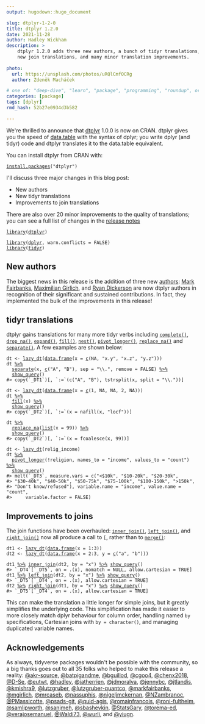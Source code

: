 ```yaml
---
output: hugodown::hugo_document

slug: dtplyr-1-2-0
title: dtplyr 1.2.0
date: 2021-11-28
author: Hadley Wickham
description: >
    dtplyr 1.2.0 adds three new authors, a bunch of tidyr translations,
    new join translations, and many minor translation improvements.
    
photo:
  url: https://unsplash.com/photos/uRQlCmfOCRg
  author: Zdeněk Macháček

# one of: "deep-dive", "learn", "package", "programming", "roundup", or "other"
categories: [package] 
tags: [dplyr]
rmd_hash: 52b27e0934d3b582

---
```


<!--
TODO:
* [x] Look over / edit the post's title in the yaml
* [x] Edit (or delete) the description; note this appears in the Twitter card
* [x] Pick category and tags (see existing with [`hugodown::tidy_show_meta()`](https://rdrr.io/pkg/hugodown/man/use_tidy_post.html))
* [x] Find photo & update yaml metadata
* [x] Create `thumbnail-sq.jpg`; height and width should be equal
* [x] Create `thumbnail-wd.jpg`; width should be >5x height
* [x] [`hugodown::use_tidy_thumbnails()`](https://rdrr.io/pkg/hugodown/man/use_tidy_post.html)
* [x] Add intro sentence, e.g. the standard tagline for the package
* [x] [`usethis::use_tidy_thanks()`](https://usethis.r-lib.org/reference/use_tidy_thanks.html)
-->

We're thrilled to announce that [dtplyr](https://dtplyr.tidyverse.org) 1.0.0 is now on CRAN. dtplyr gives you the speed of [data.table](http://r-datatable.com/) with the syntax of dplyr; you write dplyr (and tidyr) code and dtplyr translates it to the data.table equivalent.

You can install dtplyr from CRAN with:

<div class="highlight">

<pre class='chroma'><code class='language-r' data-lang='r'><span class='nf'><a href='https://rdrr.io/r/utils/install.packages.html'>install.packages</a></span><span class='o'>(</span><span class='s'>"dtplyr"</span><span class='o'>)</span></code></pre>

</div>

I'll discuss three major changes in this blog post:

-   New authors
-   New tidyr translations
-   Improvements to join translations

There are also over 20 minor improvements to the quality of translations; you can see a full list of changes in the [release notes](https://github.com/tidyverse/dtplyr/blob/main/NEWS.md)

<div class="highlight">

<pre class='chroma'><code class='language-r' data-lang='r'><span class='kr'><a href='https://rdrr.io/r/base/library.html'>library</a></span><span class='o'>(</span><span class='nv'><a href='https://dtplyr.tidyverse.org'>dtplyr</a></span><span class='o'>)</span>

<span class='kr'><a href='https://rdrr.io/r/base/library.html'>library</a></span><span class='o'>(</span><span class='nv'><a href='https://dplyr.tidyverse.org'>dplyr</a></span>, warn.conflicts <span class='o'>=</span> <span class='kc'>FALSE</span><span class='o'>)</span>
<span class='kr'><a href='https://rdrr.io/r/base/library.html'>library</a></span><span class='o'>(</span><span class='nv'><a href='https://tidyr.tidyverse.org'>tidyr</a></span><span class='o'>)</span></code></pre>

</div>

## New authors

The biggest news in this release is the addition of three new [authors](https://github.com/tidyverse/tidyups/blob/main/004-governance.md#authors): [Mark Fairbanks](https://github.com/markfairbanks), [Maximilian Girlich](https://github.com/mgirlich), and [Ryan Dickerson](https://github.com/eutwt) are now dtplyr authors in recognition of their significant and sustained contributions. In fact, they implemented the bulk of the improvements in this release!

## tidyr translations

dtplyr gains translations for many more tidyr verbs including [`complete()`](https://tidyr.tidyverse.org/reference/complete.html), [`drop_na()`](https://tidyr.tidyverse.org/reference/drop_na.html), [`expand()`](https://tidyr.tidyverse.org/reference/expand.html), [`fill()`](https://tidyr.tidyverse.org/reference/fill.html), [`nest()`](https://tidyr.tidyverse.org/reference/nest.html), [`pivot_longer()`](https://tidyr.tidyverse.org/reference/pivot_longer.html), [`replace_na()`](https://tidyr.tidyverse.org/reference/replace_na.html) and [`separate()`](https://tidyr.tidyverse.org/reference/separate.html). A few examples are shown below:

<div class="highlight">

<pre class='chroma'><code class='language-r' data-lang='r'><span class='nv'>dt</span> <span class='o'>&lt;-</span> <span class='nf'><a href='https://dtplyr.tidyverse.org/reference/lazy_dt.html'>lazy_dt</a></span><span class='o'>(</span><span class='nf'><a href='https://rdrr.io/r/base/data.frame.html'>data.frame</a></span><span class='o'>(</span>x <span class='o'>=</span> <span class='nf'><a href='https://rdrr.io/r/base/c.html'>c</a></span><span class='o'>(</span><span class='kc'>NA</span>, <span class='s'>"x.y"</span>, <span class='s'>"x.z"</span>, <span class='s'>"y.z"</span><span class='o'>)</span><span class='o'>)</span><span class='o'>)</span>
<span class='nv'>dt</span> <span class='o'><a href='https://magrittr.tidyverse.org/reference/pipe.html'>%&gt;%</a></span> 
  <span class='nf'><a href='https://tidyr.tidyverse.org/reference/separate.html'>separate</a></span><span class='o'>(</span><span class='nv'>x</span>, <span class='nf'><a href='https://rdrr.io/r/base/c.html'>c</a></span><span class='o'>(</span><span class='s'>"A"</span>, <span class='s'>"B"</span><span class='o'>)</span>, sep <span class='o'>=</span> <span class='s'>"\\."</span>, remove <span class='o'>=</span> <span class='kc'>FALSE</span><span class='o'>)</span> <span class='o'><a href='https://magrittr.tidyverse.org/reference/pipe.html'>%&gt;%</a></span> 
  <span class='nf'><a href='https://dplyr.tidyverse.org/reference/explain.html'>show_query</a></span><span class='o'>(</span><span class='o'>)</span>
<span class='c'>#&gt; copy(`_DT1`)[, `:=`(c("A", "B"), tstrsplit(x, split = "\\."))]</span>

<span class='nv'>dt</span> <span class='o'>&lt;-</span> <span class='nf'><a href='https://dtplyr.tidyverse.org/reference/lazy_dt.html'>lazy_dt</a></span><span class='o'>(</span><span class='nf'><a href='https://rdrr.io/r/base/data.frame.html'>data.frame</a></span><span class='o'>(</span>x <span class='o'>=</span> <span class='nf'><a href='https://rdrr.io/r/base/c.html'>c</a></span><span class='o'>(</span><span class='m'>1</span>, <span class='kc'>NA</span>, <span class='kc'>NA</span>, <span class='m'>2</span>, <span class='kc'>NA</span><span class='o'>)</span><span class='o'>)</span><span class='o'>)</span>
<span class='nv'>dt</span> <span class='o'><a href='https://magrittr.tidyverse.org/reference/pipe.html'>%&gt;%</a></span> 
  <span class='nf'><a href='https://tidyr.tidyverse.org/reference/fill.html'>fill</a></span><span class='o'>(</span><span class='nv'>x</span><span class='o'>)</span> <span class='o'><a href='https://magrittr.tidyverse.org/reference/pipe.html'>%&gt;%</a></span> 
  <span class='nf'><a href='https://dplyr.tidyverse.org/reference/explain.html'>show_query</a></span><span class='o'>(</span><span class='o'>)</span>
<span class='c'>#&gt; copy(`_DT2`)[, `:=`(x = nafill(x, "locf"))]</span>

<span class='nv'>dt</span> <span class='o'><a href='https://magrittr.tidyverse.org/reference/pipe.html'>%&gt;%</a></span> 
  <span class='nf'><a href='https://tidyr.tidyverse.org/reference/replace_na.html'>replace_na</a></span><span class='o'>(</span><span class='nf'><a href='https://rdrr.io/r/base/list.html'>list</a></span><span class='o'>(</span>x <span class='o'>=</span> <span class='m'>99</span><span class='o'>)</span><span class='o'>)</span> <span class='o'><a href='https://magrittr.tidyverse.org/reference/pipe.html'>%&gt;%</a></span> 
  <span class='nf'><a href='https://dplyr.tidyverse.org/reference/explain.html'>show_query</a></span><span class='o'>(</span><span class='o'>)</span>
<span class='c'>#&gt; copy(`_DT2`)[, `:=`(x = fcoalesce(x, 99))]</span>

<span class='nv'>dt</span> <span class='o'>&lt;-</span> <span class='nf'><a href='https://dtplyr.tidyverse.org/reference/lazy_dt.html'>lazy_dt</a></span><span class='o'>(</span><span class='nv'>relig_income</span><span class='o'>)</span>
<span class='nv'>dt</span> <span class='o'><a href='https://magrittr.tidyverse.org/reference/pipe.html'>%&gt;%</a></span>
  <span class='nf'><a href='https://tidyr.tidyverse.org/reference/pivot_longer.html'>pivot_longer</a></span><span class='o'>(</span><span class='o'>!</span><span class='nv'>religion</span>, names_to <span class='o'>=</span> <span class='s'>"income"</span>, values_to <span class='o'>=</span> <span class='s'>"count"</span><span class='o'>)</span> <span class='o'><a href='https://magrittr.tidyverse.org/reference/pipe.html'>%&gt;%</a></span> 
  <span class='nf'><a href='https://dplyr.tidyverse.org/reference/explain.html'>show_query</a></span><span class='o'>(</span><span class='o'>)</span>
<span class='c'>#&gt; melt(`_DT3`, measure.vars = c("&lt;$10k", "$10-20k", "$20-30k", </span>
<span class='c'>#&gt; "$30-40k", "$40-50k", "$50-75k", "$75-100k", "$100-150k", "&gt;150k", </span>
<span class='c'>#&gt; "Don't know/refused"), variable.name = "income", value.name = "count", </span>
<span class='c'>#&gt;     variable.factor = FALSE)</span></code></pre>

</div>

## Improvements to joins

The join functions have been overhauled: [`inner_join()`](https://dplyr.tidyverse.org/reference/mutate-joins.html), [`left_join()`](https://dplyr.tidyverse.org/reference/mutate-joins.html), and [`right_join()`](https://dplyr.tidyverse.org/reference/mutate-joins.html) now all produce a call to `[`, rather than to [`merge()`](https://rdrr.io/r/base/merge.html):

<div class="highlight">

<pre class='chroma'><code class='language-r' data-lang='r'><span class='nv'>dt1</span> <span class='o'>&lt;-</span> <span class='nf'><a href='https://dtplyr.tidyverse.org/reference/lazy_dt.html'>lazy_dt</a></span><span class='o'>(</span><span class='nf'><a href='https://rdrr.io/r/base/data.frame.html'>data.frame</a></span><span class='o'>(</span>x <span class='o'>=</span> <span class='m'>1</span><span class='o'>:</span><span class='m'>3</span><span class='o'>)</span><span class='o'>)</span>
<span class='nv'>dt2</span> <span class='o'>&lt;-</span> <span class='nf'><a href='https://dtplyr.tidyverse.org/reference/lazy_dt.html'>lazy_dt</a></span><span class='o'>(</span><span class='nf'><a href='https://rdrr.io/r/base/data.frame.html'>data.frame</a></span><span class='o'>(</span>x <span class='o'>=</span> <span class='m'>2</span><span class='o'>:</span><span class='m'>3</span>, y <span class='o'>=</span> <span class='nf'><a href='https://rdrr.io/r/base/c.html'>c</a></span><span class='o'>(</span><span class='s'>"a"</span>, <span class='s'>"b"</span><span class='o'>)</span><span class='o'>)</span><span class='o'>)</span>

<span class='nv'>dt1</span> <span class='o'><a href='https://magrittr.tidyverse.org/reference/pipe.html'>%&gt;%</a></span> <span class='nf'><a href='https://dplyr.tidyverse.org/reference/mutate-joins.html'>inner_join</a></span><span class='o'>(</span><span class='nv'>dt2</span>, by <span class='o'>=</span> <span class='s'>"x"</span><span class='o'>)</span> <span class='o'><a href='https://magrittr.tidyverse.org/reference/pipe.html'>%&gt;%</a></span> <span class='nf'><a href='https://dplyr.tidyverse.org/reference/explain.html'>show_query</a></span><span class='o'>(</span><span class='o'>)</span>
<span class='c'>#&gt; `_DT4`[`_DT5`, on = .(x), nomatch = NULL, allow.cartesian = TRUE]</span>
<span class='nv'>dt1</span> <span class='o'><a href='https://magrittr.tidyverse.org/reference/pipe.html'>%&gt;%</a></span> <span class='nf'><a href='https://dplyr.tidyverse.org/reference/mutate-joins.html'>left_join</a></span><span class='o'>(</span><span class='nv'>dt2</span>, by <span class='o'>=</span> <span class='s'>"x"</span><span class='o'>)</span> <span class='o'><a href='https://magrittr.tidyverse.org/reference/pipe.html'>%&gt;%</a></span> <span class='nf'><a href='https://dplyr.tidyverse.org/reference/explain.html'>show_query</a></span><span class='o'>(</span><span class='o'>)</span>
<span class='c'>#&gt; `_DT5`[`_DT4`, on = .(x), allow.cartesian = TRUE]</span>
<span class='nv'>dt2</span> <span class='o'><a href='https://magrittr.tidyverse.org/reference/pipe.html'>%&gt;%</a></span> <span class='nf'><a href='https://dplyr.tidyverse.org/reference/mutate-joins.html'>right_join</a></span><span class='o'>(</span><span class='nv'>dt1</span>, by <span class='o'>=</span> <span class='s'>"x"</span><span class='o'>)</span> <span class='o'><a href='https://magrittr.tidyverse.org/reference/pipe.html'>%&gt;%</a></span> <span class='nf'><a href='https://dplyr.tidyverse.org/reference/explain.html'>show_query</a></span><span class='o'>(</span><span class='o'>)</span>
<span class='c'>#&gt; `_DT5`[`_DT4`, on = .(x), allow.cartesian = TRUE]</span></code></pre>

</div>

This can make the translation a little longer for simple joins, but it greatly simplifies the underlying code. This simplification has made it easier to more closely match dplyr behaviour for column order, handling named `by` specifications, Cartesian joins with `by = character()`, and managing duplicated variable names.

## Acknowledgements

As always, tidyverse packages wouldn't be possible with the community, so a big thanks goes out to all 35 folks who helped to make this release a reality: [@akr-source](https://github.com/akr-source), [@batpigandme](https://github.com/batpigandme), [@bguillod](https://github.com/bguillod), [@cgoo4](https://github.com/cgoo4), [@chenx2018](https://github.com/chenx2018), [@D-Se](https://github.com/D-Se), [@eutwt](https://github.com/eutwt), [@hadley](https://github.com/hadley), [@jatherrien](https://github.com/jatherrien), [@jdmoralva](https://github.com/jdmoralva), [@jennybc](https://github.com/jennybc), [@jtlandis](https://github.com/jtlandis), [@kmishra9](https://github.com/kmishra9), [@lutzgruber](https://github.com/lutzgruber), [@lutzgruber-quantco](https://github.com/lutzgruber-quantco), [@markfairbanks](https://github.com/markfairbanks), [@mgirlich](https://github.com/mgirlich), [@mrcaseb](https://github.com/mrcaseb), [@nassuphis](https://github.com/nassuphis), [@nigeljmckernan](https://github.com/nigeljmckernan), [@NZambranoc](https://github.com/NZambranoc), [@PMassicotte](https://github.com/PMassicotte), [@psads-git](https://github.com/psads-git), [@quid-agis](https://github.com/quid-agis), [@romainfrancois](https://github.com/romainfrancois), [@roni-fultheim](https://github.com/roni-fultheim), [@samlipworth](https://github.com/samlipworth), [@sanjmeh](https://github.com/sanjmeh), [@sbashevkin](https://github.com/sbashevkin), [@StatsGary](https://github.com/StatsGary), [@torema-ed](https://github.com/torema-ed), [@verajosemanuel](https://github.com/verajosemanuel), [@Waldi73](https://github.com/Waldi73), [@wurli](https://github.com/wurli), and [@yiugn](https://github.com/yiugn).


